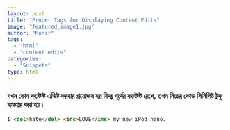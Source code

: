 ```yaml
---
layout: post
title: "Proper Tags for Displaying Content Edits"
image: "featured_image1.jpg"
author: "Monir"
tags:
  - "html"
  - "content edits"
categories:
  - "Snippets"
type: html  
---
```


### যখন কোন কন্টেন্ট এডিট করবার প্রয়োজন হয় কিন্তু পূর্বের কন্টেন্ট রেখে, তখন নিচের কোড সিনিপিট টুকু ব্যবহার করা হয়।

<!--more-->


```html
I <del>hate</del> <ins>LOVE</ins> my new iPod nano.
```
